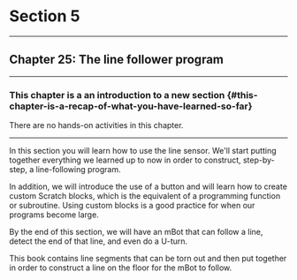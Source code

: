 # Section 5

---

## Chapter 25: The line follower program

---

### This chapter is a an introduction to a new section {#this-chapter-is-a-recap-of-what-you-have-learned-so-far}

There are no hands-on activities in this chapter.

---

In this section you will learn  how to use the line sensor. We'll start putting together everything we learned up to now in order to construct, step-by-step, a line-following program.

In addition, we will introduce the use of a button and will learn how to create custom Scratch blocks, which is the equivalent of a programming function or subroutine. Using custom blocks is a good practice for when our programs become large.

By the end of this section, we will have an mBot that can follow a line, detect the end of that line, and even do a U-turn.

This book contains line segments that can be torn out and then put together in order to construct a line on the floor for the mBot to follow.

